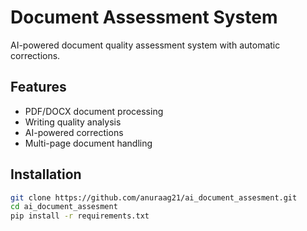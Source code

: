 # Document Assessment System

AI-powered document quality assessment system with automatic corrections.

## Features
- PDF/DOCX document processing
- Writing quality analysis
- AI-powered corrections
- Multi-page document handling

## Installation
```bash
git clone https://github.com/anuraag21/ai_document_assesment.git
cd ai_document_assesment
pip install -r requirements.txt
